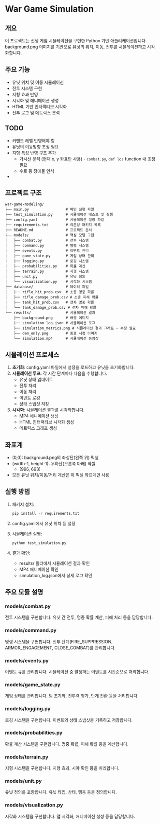 # War Game Simulation

## 개요
이 프로젝트는 전쟁 게임 시뮬레이션을 구현한 Python 기반 애플리케이션입니다. background.png 이미지를 기반으로 유닛의 위치, 이동, 전투를 시뮬레이션하고 시각화합니다.

## 주요 기능
- 유닛 위치 및 이동 시뮬레이션
- 전투 시스템 구현
- 지형 효과 반영
- 시각화 및 애니메이션 생성
- HTML 기반 인터랙티브 시각화
- 전투 로그 및 메트릭스 분석

## TODO
- 커맨드 레벨 반영해야 함
- 유닛의 이동방향 조정 필요
- 지형 특성 반영 구조 추가
    - 가시선 분석 (현재 x, y 좌표만 사용) - `combat.py`, `def los` function 내 조정 필요
    - 수로 등 장애물 인식
- 


## 프로젝트 구조
```
war-game-modeling/
├── main.py                 # 메인 실행 파일
├── test_simulation.py      # 시뮬레이션 테스트 및 실행
├── config.yaml             # 시뮬레이션 설정 파일
├── requirements.txt        # 의존성 패키지 목록
├── README.md               # 프로젝트 문서
├── models/                 # 핵심 모델 구현
│   ├── combat.py           # 전투 시스템
│   ├── command.py          # 명령 시스템
│   ├── events.py           # 이벤트 관리
│   ├── game_state.py       # 게임 상태 관리
│   ├── logging.py          # 로깅 시스템
│   ├── probabilities.py    # 확률 계산
│   ├── terrain.py          # 지형 시스템
│   ├── unit.py             # 유닛 정의
│   └── visualization.py    # 시각화 시스템
├── database/               # 데이터 파일
│   ├── rifle_hit_prob.csv  # 소총 명중 확률
│   ├── rifle_damage_prob.csv # 소총 피해 확률
│   ├── tank_hit_prob.csv   # 전차 명중 확률
│   └── tank_damage_prob.csv # 전차 피해 확률
└── results/                # 시뮬레이션 결과
    ├── background.png      # 배경 이미지
    ├── simulation_log.json # 시뮬레이션 로그
    ├── simulation_metrics.png # 시뮬레이션 결과 그래프 - 수정 필요
    ├── dem_only.png        # 종료 시점 이미지
    └── simulation.mp4      # 시뮬레이션 동영상
```

## 시뮬레이션 프로세스
1. **초기화**: config.yaml 파일에서 설정을 로드하고 유닛을 초기화합니다.
2. **시뮬레이션 루프**: 각 시간 단계마다 다음을 수행합니다.
   - 유닛 상태 업데이트
   - 전투 처리
   - 이동 처리
   - 이벤트 로깅
   - 상태 스냅샷 저장
3. **시각화**: 시뮬레이션 결과를 시각화합니다.
   - MP4 애니메이션 생성
   - HTML 인터랙티브 시각화 생성
   - 메트릭스 그래프 생성

## 좌표계
- (0,0): background.png의 좌상단(왼쪽 위) 픽셀
- (width-1, height-1): 우하단(오른쪽 아래) 픽셀
    - (996, 693)
- 모든 유닛 위치/이동/거리 계산은 이 픽셀 좌표계만 사용

## 실행 방법
1. 패키지 설치:
   ```bash
   pip install -r requirements.txt
   ```

2. config.yaml에서 유닛 위치 등 설정

3. 시뮬레이션 실행:
   ```bash
   python test_simulation.py
   ```

4. 결과 확인:
   - results/ 폴더에서 시뮬레이션 결과 확인
   - MP4 애니메이션 확인
   - simulation_log.json에서 상세 로그 확인

## 주요 모듈 설명

### models/combat.py
전투 시스템을 구현합니다. 유닛 간 전투, 명중 확률 계산, 피해 처리 등을 담당합니다.

### models/command.py
명령 시스템을 구현합니다. 전투 단계(FIRE_SUPPRESSION, ARMOR_ENGAGEMENT, CLOSE_COMBAT)를 관리합니다.

### models/events.py
이벤트 큐를 관리합니다. 시뮬레이션 중 발생하는 이벤트를 시간순으로 처리합니다.

### models/game_state.py
게임 상태를 관리합니다. 팀 초기화, 전투력 평가, 단계 전환 등을 처리합니다.

### models/logging.py
로깅 시스템을 구현합니다. 이벤트와 상태 스냅샷을 기록하고 저장합니다.

### models/probabilities.py
확률 계산 시스템을 구현합니다. 명중 확률, 피해 확률 등을 계산합니다.

### models/terrain.py
지형 시스템을 구현합니다. 지형 효과, 시야 확인 등을 처리합니다.

### models/unit.py
유닛 정의를 포함합니다. 유닛 타입, 상태, 행동 등을 정의합니다.

### models/visualization.py
시각화 시스템을 구현합니다. 맵 시각화, 애니메이션 생성 등을 담당합니다.
